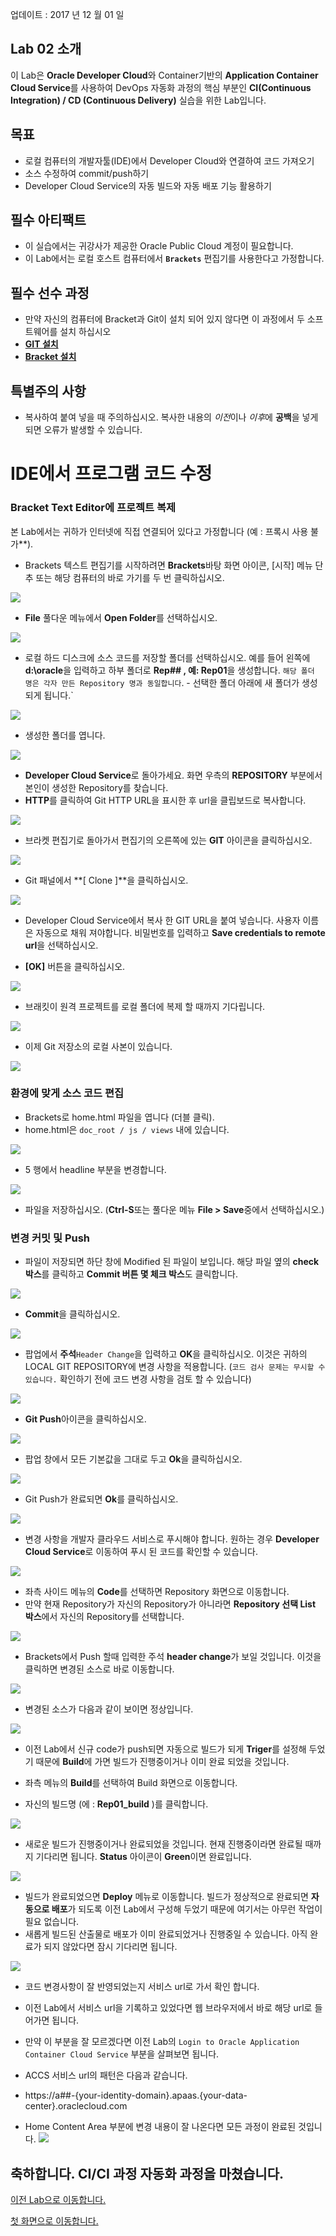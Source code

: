 업데이트 : 2017 년 12 월 01 일 

## Lab 02 소개


이 Lab은 **Oracle Developer Cloud**와 Container기반의 **Application Container Cloud Service**를 사용하여 DevOps 자동화 과정의 핵심 부분인 **CI(Continuous Integration) / CD (Continuous Delivery)** 실습을 위한 Lab입니다. 

## 목표

- 로컬 컴퓨터의 개발자툴(IDE)에서 Developer Cloud와 연결하여 코드 가져오기
- 소스 수정하여 commit/push하기
- Developer Cloud Service의 자동 빌드와 자동 배포 기능 활용하기 

## 필수 아티팩트

- 이 실습에서는 귀강사가 제공한 Oracle Public Cloud 계정이 필요합니다. 
- 이 Lab에서는 로컬 호스트 컴퓨터에서 **`Brackets`** 편집기를 사용한다고 가정합니다. 

## 필수 선수 과정
- 만약 자신의 컴퓨터에 Bracket과 Git이 설치 되어 있지 않다면 이 과정에서 두 소프트웨어를 설치 하십시오
- [**GIT 설치**](gitclient.md) 
- [**Bracket 설치**](brackets.md) 

## 특별주의 사항

- 복사하여 붙여 넣을 때 주의하십시오. 복사한 내용의 *이전*이나 *이후*에 **공백**을 넣게 되면 오류가 발생할 수 있습니다. 

# IDE에서 프로그램 코드 수정


### Bracket Text Editor에 프로젝트 복제


본 Lab에서는 귀하가 인터넷에 직접 연결되어 있다고 가정합니다 (예 : 프록시 사용 불가**). 

- Brackets 텍스트 편집기를 시작하려면 **Brackets**바탕 화면 아이콘, [시작] 메뉴 단추 또는 해당 컴퓨터의 바로 가기를 두 번 클릭하십시오. 

![](images/110.startbrackets.png)


- **File** 풀다운 메뉴에서 **Open Folder**를 선택하십시오. 

![](images/111.open.png)


- 로컬 하드 디스크에 소스 코드를 저장할 폴더를 선택하십시오. 예를 들어 왼쪽에 **d:\oracle**을 입력하고 하부 폴더로 **Rep## , 예: Rep01**을 생성합니다. `해당 폴더 명은 각자 만든 Repository 명과 동일합니다`. - 선택한 폴더 아래에 새 폴더가 생성되게 됩니다.`

![](images/112.createfolder.png)

- 생성한 폴더를 엽니다.

![](images/112.openfolder.png)

- **Developer Cloud Service**로 돌아가세요. 화면 우측의 **REPOSITORY** 부분에서 본인이 생성한 Repository를 찾습니다.
- **HTTP**를 클릭하여 Git HTTP URL을 표시한 후 url을 클립보드로 복사합니다.

![](images/115.copyurl.png)


- 브라켓 편집기로 돌아가서 편집기의 오른쪽에 있는 **GIT** 아이콘을 클릭하십시오. 

![](images/116.gitbutton.png)


- Git 패널에서 **[ Clone ]**을 클릭하십시오. 

![](images/117.gitclone.png)


- Developer Cloud Service에서 복사 한 GIT URL을 붙여 넣습니다. 사용자 이름은 자동으로 채워 져야합니다. 비밀번호를 입력하고 **Save credentials to remote url**을 선택하십시오. 

- **[OK]** 버튼을 클릭하십시오. 

![](images/118.gitlogin.png)


- 브래킷이 원격 프로젝트를 로컬 폴더에 복제 할 때까지 기다립니다. 

![](images/119.gitwaitclone.png)


- 이제 Git 저장소의 로컬 사본이 있습니다. 

![](images/120.cloned.png)


### 환경에 맞게 소스 코드 편집


- Brackets로 home.html 파일을 엽니다 (더블 클릭). 
- home.html은 `doc_root / js / views` 내에 있습니다.

![](images/121.openjs.png)


- 5 행에서 headline 부분을 변경합니다. 

![](images/122.line12.png)


- 파일을 저장하십시오. (**Ctrl-S**또는 풀다운 메뉴 **File > Save**중에서 선택하십시오.) 

### 변경 커밋 및 Push

- 파일이 저장되면 하단 창에 Modified 된 파일이 보입니다. 해당 파일 옆의 **check 박스**를 클릭하고 **Commit 버튼 몇 체크 박스**도 클릭합니다. 

![](images/126.commitcheck.png)


- **Commit**을 클릭하십시오. 

![](images/127.commit.png)


- 팝업에서 **주석**`Header Change`을 입력하고 **OK**을 클릭하십시오. 이것은 귀하의 LOCAL GIT REPOSITORY에 변경 사항을 적용합니다. (`코드 검사 문제는 무시할 수 있습니다.` 확인하기 전에 코드 변경 사항을 검토 할 수 있습니다) 

![](images/128.commitmsg.png)


- **Git Push**아이콘을 클릭하십시오. 

![](images/129.push.png)


- 팝업 창에서 모든 기본값을 그대로 두고 **Ok**을 클릭하십시오. 

![](images/130.pushok.png)


- Git Push가 완료되면 **Ok**를 클릭하십시오. 

![](images/131.pushdone.png)


- 변경 사항을 개발자 클라우드 서비스로 푸시해야 합니다. 원하는 경우 **Developer Cloud Service**로 이동하여 푸시 된 코드를 확인할 수 있습니다.

![](images/131.developerui.png)

- 좌측 사이드 메뉴의 **Code**를 선택하면 Repository 화면으로 이동합니다.
- 만약 현재 Repository가 자신의 Repository가 아니라면 **Repository 선택 List 박스**에서 자신의 Repository를 선택합니다.

![](images/133.selectrepo.png)

- Brackets에서 Push 할때 입력한 주석 **header change**가 보일 것입니다. 이것을 클릭하면 변경된 소스로 바로 이동합니다.

![](images/132.codeview.png)

- 변경된 소스가 다음과 같이 보이면 정상입니다.

![](images/132.changedcode.png)

- 이전 Lab에서 신규 code가 push되면 자동으로 빌드가 되게 **Triger**를 설정해 두었기 때문에 **Build**에 가면 빌드가 진행중이거나 이미 완료 되었을 것입니다.

- 좌측 메뉴의 **Build**를 선택하여 Build 화면으로 이동합니다.
- 자신의 빌드명 (에 : **Rep01_build** )를 클릭합니다.

![](images/132.buildcheck.png)

- 새로운 빌드가 진행중이거나 완료되었을 것입니다. 현재 진행중이라면 완료될 때까지 기다리면 됩니다. **Status** 아이콘이 **Green**이면 완료입니다.

![](images/132.secondbuild.png)

- 빌드가 완료되었으면 **Deploy** 메뉴로 이동합니다. 빌드가 정상적으로 완료되면 **자동으로 배포**가 되도록 이전 Lab에서 구성해 두었기 때문에 여기서는 아무런 작업이 필요 없습니다.
- 새롭게 빌드된 산출물로 배포가 이미 완료되었거나 진행중일 수 있습니다. 아직 완료가 되지 않았다면 잠시 기다리면 됩니다. 

![](images/132.redeploy.png)

- 코드 변경사항이 잘 반영되었는지 서비스 url로 가서 확인 합니다.

- 이전 Lab에서 서비스 url을 기록하고 있었다면 웹 브라우저에서 바로 해당 url로 들어가면 됩니다.

- 만약 이 부분을 잘 모르겠다면 이전 Lab의 `Login to Oracle Application Container Cloud Service` 부분을 살펴보면 됩니다.

- ACCS 서비스 url의 패턴은 다음과 같습니다.
- https://a##-{your-identity-domain}.apaas.{your-data-center}.oraclecloud.com

- Home Content Area 부분에 변경 내용이 잘 나온다면 모든 과정이 완료된 것입니다.
![](images/132.alldone.png)

## 축하합니다. CI/CI 과정 자동화 과정을 마쳤습니다. 

[이전 Lab으로 이동합니다.](01_DevOpsLab.md)

[첫 화면으로 이동합니다.](README.md) 

